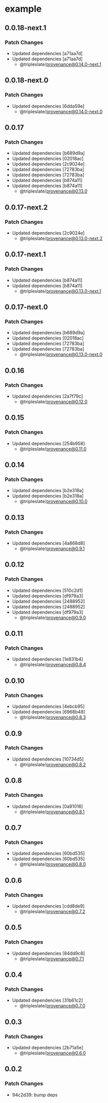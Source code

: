 # example

## 0.0.18-next.1
### Patch Changes

- Updated dependencies [a71aa7d]
- Updated dependencies [a71aa7d]
  - @tripleslate/provenance@0.14.0-next.1

## 0.0.18-next.0
### Patch Changes

- Updated dependencies [6dda59e]
  - @tripleslate/provenance@0.14.0-next.0

## 0.0.17
### Patch Changes

- Updated dependencies [b689d9a]
- Updated dependencies [02018ac]
- Updated dependencies [2c9024e]
- Updated dependencies [72783ba]
- Updated dependencies [72783ba]
- Updated dependencies [b874a11]
- Updated dependencies [b874a11]
  - @tripleslate/provenance@0.13.0

## 0.0.17-next.2
### Patch Changes

- Updated dependencies [2c9024e]
  - @tripleslate/provenance@0.13.0-next.2

## 0.0.17-next.1
### Patch Changes

- Updated dependencies [b874a11]
- Updated dependencies [b874a11]
  - @tripleslate/provenance@0.13.0-next.1

## 0.0.17-next.0
### Patch Changes

- Updated dependencies [b689d9a]
- Updated dependencies [02018ac]
- Updated dependencies [72783ba]
- Updated dependencies [72783ba]
  - @tripleslate/provenance@0.13.0-next.0

## 0.0.16
### Patch Changes

- Updated dependencies [2a7f79c]
  - @tripleslate/provenance@0.12.0

## 0.0.15
### Patch Changes

- Updated dependencies [254b958]
  - @tripleslate/provenance@0.11.0

## 0.0.14
### Patch Changes

- Updated dependencies [b2e318a]
- Updated dependencies [b2e318a]
  - @tripleslate/provenance@0.10.0

## 0.0.13
### Patch Changes

- Updated dependencies [4a868d8]
  - @tripleslate/provenance@0.9.1

## 0.0.12
### Patch Changes

- Updated dependencies [510c2d1]
- Updated dependencies [df979a3]
- Updated dependencies [2488952]
- Updated dependencies [2488952]
- Updated dependencies [df979a3]
  - @tripleslate/provenance@0.9.0

## 0.0.11
### Patch Changes

- Updated dependencies [1e831b4]
  - @tripleslate/provenance@0.8.4

## 0.0.10
### Patch Changes

- Updated dependencies [4ebcb95]
- Updated dependencies [6968b48]
  - @tripleslate/provenance@0.8.3

## 0.0.9
### Patch Changes

- Updated dependencies [10734d5]
  - @tripleslate/provenance@0.8.2

## 0.0.8
### Patch Changes

- Updated dependencies [0a91016]
  - @tripleslate/provenance@0.8.1

## 0.0.7
### Patch Changes

- Updated dependencies [60bd535]
- Updated dependencies [60bd535]
  - @tripleslate/provenance@0.8.0

## 0.0.6

### Patch Changes

- Updated dependencies [cdd8de9]
  - @tripleslate/provenance@0.7.2

## 0.0.5

### Patch Changes

- Updated dependencies [84dd9c8]
  - @tripleslate/provenance@0.7.1

## 0.0.4

### Patch Changes

- Updated dependencies [31b61c2]
  - @tripleslate/provenance@0.7.0

## 0.0.3

### Patch Changes

- Updated dependencies [2b71a5e]
  - @tripleslate/provenance@0.6.0

## 0.0.2

### Patch Changes

- 94c2d39: bump deps
